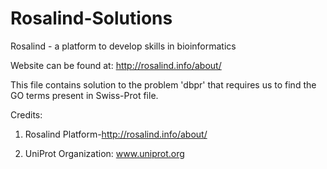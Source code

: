 # Rosalind-Solutions
Rosalind - a platform to develop skills in bioinformatics 

Website can be found at:
http://rosalind.info/about/

This file contains solution to the problem 'dbpr' that requires us to find the GO terms present in Swiss-Prot file.

Credits:
1) Rosalind Platform-http://rosalind.info/about/

2) UniProt Organization: www.uniprot.org

